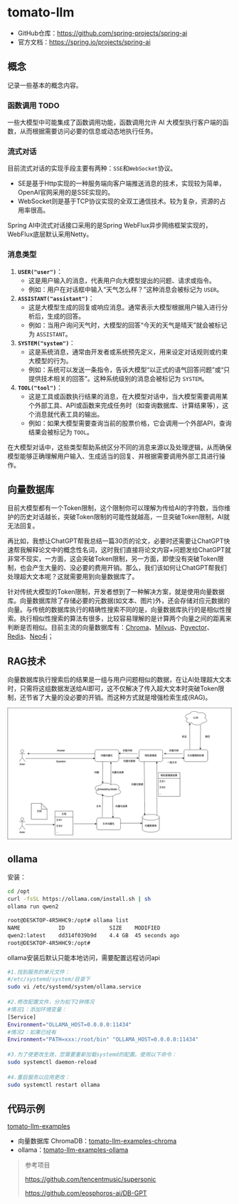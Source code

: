 # tomato-llm
- GitHub仓库：https://github.com/spring-projects/spring-ai
- 官方文档：https://spring.io/projects/spring-ai

## 概念

记录一些基本的概念内容。

### 函数调用 TODO

一些大模型中可能集成了函数调用功能，函数调用允许 AI 大模型执行客户端的函数，从而根据需要访问必要的信息或动态地执行任务。

### 流式对话

目前流式对话的实现手段主要有两种：`SSE`和`WebSocket`协议。

- SE是基于Http实现的一种服务端向客户端推送消息的技术，实现较为简单，OpenAI官网采用的是SSE实现的。
- WebSocket则是基于TCP协议实现的全双工通信技术。较为复杂，资源的占用率很高。

Spring AI中流式对话接口采用的是Spring WebFlux异步网络框架实现的，WebFlux底层默认采用Netty。

### 消息类型

1. **`USER("user")`**：
   - 这是用户输入的消息，代表用户向大模型提出的问题、请求或指令。
   - 例如：用户在对话框中输入“天气怎么样？”这种消息会被标记为 `USER`。
2. **`ASSISTANT("assistant")`**：
   - 这是大模型生成的回复或响应消息。通常表示大模型根据用户输入进行分析后，生成的回答。
   - 例如：当用户询问天气时，大模型的回答“今天的天气是晴天”就会被标记为 `ASSISTANT`。
3. **`SYSTEM("system")`**：
   - 这是系统消息，通常由开发者或系统预先定义，用来设定对话规则或约束大模型的行为。
   - 例如：系统可以发送一条指令，告诉大模型“以正式的语气回答问题”或“只提供技术相关的回答”。这种系统级别的消息会被标记为 `SYSTEM`。
4. **`TOOL("tool")`**：
   - 这是工具或函数执行结果的消息，在大模型对话中，当大模型需要调用某个外部工具、API或函数来完成任务时（如查询数据库、计算结果等），这个消息就代表工具的输出。
   - 例如：如果大模型需要查询当前的股票价格，它会调用一个外部API，查询结果会被标记为 `TOOL`。

在大模型对话中，这些类型帮助系统区分不同的消息来源以及处理逻辑，从而确保模型能够正确理解用户输入、生成适当的回复、并根据需要调用外部工具进行操作。

## 向量数据库

目前大模型都有一个Token限制，这个限制你可以理解为传给AI的字符数，当你维护的历史对话越长，突破Token限制的可能性就越高，一旦突破Token限制，AI就无法回复。

再比如，我想让ChatGPT帮我总结一篇30页的论文，必要时还需要让ChatGPT快速帮我解释论文中的概念性名词，这时我们直接将论文内容+问题发给ChatGPT就非常不现实，一方面，这会突破Token限制，另一方面，即使没有突破Token限制，也会产生大量的、没必要的费用开销。那么，我们该如何让ChatGPT帮我们处理超大文本呢？这就需要用到向量数据库了。

针对传统大模型的Token限制，开发者想到了一种解决方案，就是使用向量数据库。向量数据库除了存储必要的元数据(如文本、图片)外，还会存储对应元数据的向量。与传统的数据库执行的精确性搜索不同的是，向量数据库执行的是相似性搜索。执行相似性搜索的算法有很多，比较容易理解的是计算两个向量之间的距离来判断是否相似。目前主流的向量数据库有：[Chroma](https://www.trychroma.com/)、[Milvus](https://milvus.io/)、[Pgvector](https://github.com/pgvector/pgvector)、[Redis](https://redis.io/)、[Neo4j](https://neo4j.com/)；

## RAG技术

向量数据库执行搜索后的结果是一组与用户问题相似的数据，在让AI处理超大文本时，只需将这组数据发送给AI即可，这不仅解决了传入超大文本时突破Token限制，还节省了大量的没必要的开销。而这种方式就是增强检索生成(RAG)。

![image.png](./image/1714008725695-df051e5f-25c6-4ec3-93bc-60fe2cee683d.png)

## ollama

安装：

```bash
cd /opt
curl -fsSL https://ollama.com/install.sh | sh
ollama run qwen2
```

```bash
root@DESKTOP-4R5HHC9:/opt# ollama list
NAME            ID              SIZE    MODIFIED       
qwen2:latest    dd314f039b9d    4.4 GB  45 seconds ago
root@DESKTOP-4R5HHC9:/opt#
```

ollama安装后默认只能本地访问，需要配置远程访问api

```bash
#1.找到服务的单元文件：
#/etc/systemd/system/目录下
sudo vi /etc/systemd/system/ollama.service
 
#2.修改配置文件，分为如下2钟情况 
#情况1：添加环境变量：
[Service]
Environment="OLLAMA_HOST=0.0.0.0:11434"
#情况2：如果已经有
Environment="PATH=xxx:/root/bin" "OLLAMA_HOST=0.0.0.0:11434"
 
#3.为了使更改生效，您需要重新加载systemd的配置。使用以下命令：
sudo systemctl daemon-reload

#4.重启服务以应用更改：
sudo systemctl restart ollama
```

## 代码示例

[tomato-llm-examples](tomato-llm-examples)

- 向量数据库 ChromaDB：[tomato-llm-examples-chroma](tomato-llm-examples/tomato-llm-examples-chroma)
- ollama：[tomato-llm-examples-ollama](tomato-llm-examples/tomato-llm-examples-ollama)





> 参考项目
>
> https://github.com/tencentmusic/supersonic
>
> https://github.com/eosphoros-ai/DB-GPT
